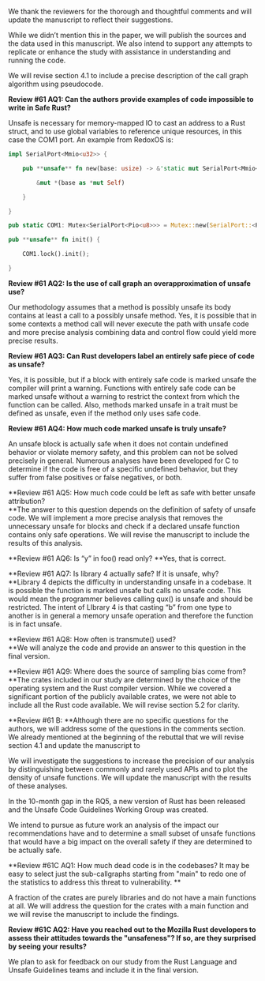 We thank the reviewers for the thorough and thoughtful comments and will update the manuscript to reflect their suggestions. 

While we didn’t mention this in the paper, we will publish the sources and the data used in this manuscript. We also intend to support any attempts to replicate or enhance the study with assistance in understanding and running the code.

We will revise section 4.1 to include a precise description of the call graph algorithm using pseudocode.

**Review #61 AQ1: Can the authors provide examples of code impossible to write in Safe Rust?**

Unsafe is necessary for memory-mapped IO to cast an address to a Rust struct, and to use global variables to reference unique resources, in this case the COM1 port. An example from RedoxOS is:
```rust
impl SerialPort<Mmio<u32>> {

    pub **unsafe** fn new(base: usize) -> &'static mut SerialPort<Mmio<u32>> {

        &mut *(base as *mut Self)

    }

}

pub static COM1: Mutex<SerialPort<Pio<u8>>> = Mutex::new(SerialPort::<Pio<u8>>::new(0x3F8));

pub **unsafe** fn init() {

    COM1.lock().init();

}
```
**Review #61 AQ2: Is the use of call graph an overapproximation of unsafe use?**

Our methodology assumes that a method is possibly unsafe its body contains at least a call to a possibly unsafe method. Yes, it is possible that in some contexts a method call will never execute the path with unsafe code and more precise analysis combining data and control flow could yield more precise results. 

**Review #61 AQ3: Can Rust developers label an entirely safe piece of code as unsafe?**

Yes, it is possible, but if a block with entirely safe code is marked unsafe the compiler will print a warning. Functions with entirely safe code can be marked unsafe without a warning to restrict the context from which the function can be called. Also, methods marked unsafe in a trait must be defined as unsafe, even if the method only uses safe code.

**Review #61 AQ4: How much code marked unsafe is truly unsafe?**

An unsafe block is actually safe when it does not contain undefined behavior or violate memory safety, and this problem can not be solved precisely in general. Numerous analyses have been developed for C to determine if the code is free of a specific undefined behavior, but they suffer from false positives or false negatives, or both.

**Review #61 AQ5: How much code could be left as safe with better unsafe attribution? \
**The answer to this question depends on the definition of safety of unsafe code. We will implement a more precise analysis that removes the unnecessary unsafe for blocks and check if a declared unsafe function contains only safe operations. We will revise the manuscript to include the results of this analysis.

**Review #61 AQ6: Is “y” in foo() read only? **Yes, that is correct. 

**Review #61 AQ7: Is library 4 actually safe? If it is unsafe, why? \
**Library 4 depicts the difficulty in understanding unsafe in a codebase. It is possible the function is marked unsafe but calls no unsafe code. This would mean the programmer believes calling qux() is unsafe and should be restricted. The intent of LIbrary 4 is that casting “b” from one type to another is in general a memory unsafe operation and therefore the function is in fact unsafe.

**Review #61 AQ8: How often is transmute() used? \
**We will analyze the code and provide an answer to this question in the final version.

**Review #61 AQ9: Where does the source of sampling bias come from? \
**The crates included in our study are determined by the choice of the operating system and the Rust compiler version. While we covered a significant portion of the publicly available crates, we were not able to include all the Rust code available. We will revise section 5.2 for clarity.

**Review #61 B: **Although there are no specific questions for the authors, we will address some of the questions in the comments section. We already mentioned at the beginning of the rebuttal that we will revise section 4.1 and update the manuscript to   

We will investigate the suggestions to increase the precision of our analysis by distinguishing between commonly and rarely used APIs and to plot the density of unsafe functions. We will update the manuscript with the results of these analyses. 

In the 10-month gap in the RQ5, a new version of Rust has been released and the Unsafe Code Guidelines Working Group was created.

We intend to pursue as future work an analysis of the impact our recommendations have and to determine a small subset of unsafe functions that would have a big impact on the overall safety if they are determined to be actually safe.

**Review #61C AQ1: How much dead code is in the codebases? It may be easy to select just the sub-callgraphs starting from "main" to redo one of the statistics to address this threat to vulnerability. **

A fraction of the crates are purely libraries and do not have a main functions at all. We will address the question for the crates with a main function and we will revise the manuscript to include the findings.

**Review #61C AQ2: Have you reached out to the Mozilla Rust developers to assess their attitudes towards the "unsafeness"? If so, are they surprised by seeing your results?**

We plan to ask for feedback on our study from the Rust Language and Unsafe Guidelines teams and include it in the final version.


<!-- Docs to Markdown version 1.0β17 -->
